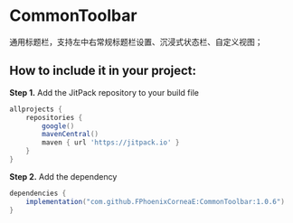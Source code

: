# CommonToolbar
通用标题栏，支持左中右常规标题栏设置、沉浸式状态栏、自定义视图；


How to include it in your project:
--------------
**Step 1.** Add the JitPack repository to your build file
```groovy
allprojects {
	repositories {
		google()
        mavenCentral()
		maven { url 'https://jitpack.io' }
	}
}
```

**Step 2.** Add the dependency
```groovy
dependencies {
	implementation("com.github.FPhoenixCorneaE:CommonToolbar:1.0.6")
}
```